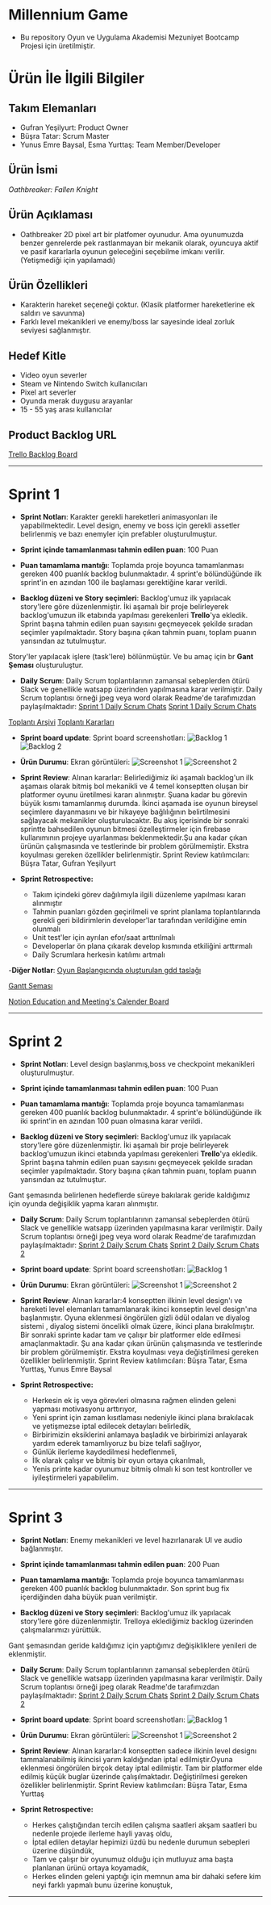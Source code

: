 # **Millennium Game**

- Bu repository Oyun ve Uygulama Akademisi Mezuniyet Bootcamp Projesi için üretilmiştir.

# Ürün İle İlgili Bilgiler

## Takım Elemanları

- Gufran Yeşilyurt: Product Owner
- Büşra Tatar: Scrum Master
- Yunus Emre Baysal, Esma Yurttaş: Team Member/Developer

## Ürün İsmi

*Oathbreaker: Fallen Knight*

## Ürün Açıklaması

- Oathbreaker 2D pixel art bir platfomer oyunudur. Ama oyunumuzda benzer genrelerde pek rastlanmayan bir mekanik olarak, oyuncuya aktif ve pasif kararlarla oyunun geleceğini seçebilme imkanı verilir.(Yetişmediği  için yapılamadı)

## Ürün Özellikleri

- Karakterin hareket seçeneği çoktur. (Klasik platformer hareketlerine ek saldırı ve savunma)
- Farklı level mekanikleri ve enemy/boss lar sayesinde ideal zorluk seviyesi sağlanmıştır.

## Hedef Kitle

- Video oyun severler
- Steam ve Nintendo Switch kullanıcıları
- Pixel art severler
- Oyunda merak duygusu arayanlar
- 15 - 55 yaş arası kullanıcılar

## Product Backlog URL

[Trello Backlog Board](https://trello.com/invite/b/k3H1dCDV/5b89bfeb1e7ee4306b44a104d23273e4/oyunumuz)

---

# Sprint 1

- **Sprint Notları**: Karakter gerekli hareketleri animasyonları ile yapabilmektedir. Level design, enemy ve boss için gerekli assetler belirlenmiş ve bazı enemyler için prefabler oluşturulmuştur.

- **Sprint içinde tamamlanması tahmin edilen puan**: 100 Puan

- **Puan tamamlama mantığı**: Toplamda proje boyunca tamamlanması gereken 400 puanlık backlog bulunmaktadır. 4 sprint'e bölündüğünde ilk sprint'in en azından 100 ile başlaması gerektiğine karar verildi.

- **Backlog düzeni ve Story seçimleri**: Backlog'umuz ilk yapılacak story'lere göre düzenlenmiştir. İki aşamalı bir proje belirleyerek backlog'umuzun ilk etabında yapılması gerekenleri **Trello**'ya ekledik. Sprint başına tahmin edilen puan sayısını geçmeyecek şekilde sıradan seçimler yapılmaktadır. Story başına çıkan tahmin puanı, toplam puanın yarısından az tutulmuştur. 

Story'ler yapılacak işlere (task'lere) bölünmüştür. Ve bu amaç için br **Gant Şeması** oluşturuluştur. 

- **Daily Scrum**: Daily Scrum toplantılarının zamansal sebeplerden ötürü Slack ve genellikle watsapp üzerinden yapılmasına karar verilmiştir. Daily Scrum toplantısı örneği jpeg veya word olarak Readme'de tarafımızdan paylaşılmaktadır: [Sprint 1 Daily Scrum Chats](https://github.com/BusraTatar/Oathbreaker/blob/main/ProjectManagement/Sprint1Documents/DailyScrum1.png) [Sprint 1 Daily Scrum Chats]( https://github.com/BusraTatar/Oathbreaker/blob/main/ProjectManagement/Sprint1Documents/DailyScrum.png)

[Toplantı Arşivi](https://github.com/BusraTatar/Oathbreaker/blob/main/ProjectManagement/Sprint1Documents/Notion%20Meeting.png)
[Toplantı Kararları](https://github.com/BusraTatar/Oathbreaker/blob/main/ProjectManagement/Sprint1Documents/NotionMeetingKararları.png)

- **Sprint board update**: Sprint board screenshotları: 
![Backlog 1](https://github.com/BusraTatar/Oathbreaker/blob/main/ProjectManagement/Sprint1Documents/Trello.png) 
![Backlog 2](https://github.com/BusraTatar/Oathbreaker/blob/main/ProjectManagement/Sprint1Documents/Trello1.png) 


- **Ürün Durumu**: Ekran görüntüleri:
  ![Screenshot 1](https://github.com/BusraTatar/Oathbreaker/blob/main/ProjectManagement/Sprint1Documents/Knight.png)
  ![Screenshot 2](https://github.com/BusraTatar/Oathbreaker/blob/main/ProjectManagement/Sprint1Documents/Enemy.png)

- **Sprint Review**: 
Alınan kararlar: Belirlediğimiz iki aşamalı backlog'un ilk aşamaıs olarak bitmiş bol mekanikli ve 4 temel konseptten oluşan bir platformer oyunu üretilmesi kararı alınmıştır. Şuana kadar bu görevin büyük kısmı tamamlanmış durumda. İkinci aşamada ise oyunun bireysel seçimlere dayanmasını ve bir hikayeye bağlılığının belirtilmesini sağlayacak mekanikler oluşturulacaktır. Bu akış içerisinde bir sonraki sprintte bahsedilen oyunun bitmesi özelleştirmeler için firebase kullanımının projeye uyarlanması beklenmektedir.Şu ana kadar çıkan ürünün çalışmasında ve testlerinde bir problem görülmemiştir. Ekstra koyulması gereken özellikler belirlenmiştir. Sprint Review katılımcıları: Büşra Tatar, Gufran Yeşilyurt

- **Sprint Retrospective:**
  - Takım içindeki görev dağılımıyla ilgili düzenleme yapılması kararı alınmıştır
  - Tahmin puanları gözden geçirilmeli ve sprint planlama toplantılarında gerekli geri bildirimlerin developer'lar tarafından verildiğine emin olunmalı
  - Unit test'ler için ayrılan efor/saat arttırılmalı 
  - Developerlar ön plana çıkarak develop kısmında etkiliğini arttırmalı
  - Daily Scrumlara herkesin katılımı artmalı

-**Diğer Notlar**:
[Oyun Başlangıcında oluşturulan gdd taslağı](https://docs.google.com/document/d/1RBs5aPxVjntqDYFEXCVlJColshxjT6y0/edit?usp=sharing&ouid=110371448881838982572&rtpof=true&sd=true)

[Gantt Şeması](https://drive.google.com/file/d/1pFbfj8ma8fTkA-CGGv8qd1ExPtUzSa9D/view?usp=sharing)

[Notion Education and Meeting's Calender Board](https://www.notion.so/evik-Proje-Y-netimi-zet-Anlat-m-9016c5ffbea944e4af8805321932f2f3)

---

# Sprint 2
- **Sprint Notları**: Level design başlanmış,boss ve checkpoint mekanikleri oluşturulmuştur.

- **Sprint içinde tamamlanması tahmin edilen puan**: 100 Puan

- **Puan tamamlama mantığı**: Toplamda proje boyunca tamamlanması gereken 400 puanlık backlog bulunmaktadır. 4 sprint'e bölündüğünde ilk iki sprint'in en azından 100 puan olmasına karar verildi.

- **Backlog düzeni ve Story seçimleri**: Backlog'umuz ilk yapılacak story'lere göre düzenlenmiştir. İki aşamalı bir proje belirleyerek backlog'umuzun ikinci etabında yapılması gerekenleri **Trello**'ya ekledik. Sprint başına tahmin edilen puan sayısını geçmeyecek şekilde sıradan seçimler yapılmaktadır. Story başına çıkan tahmin puanı, toplam puanın yarısından az tutulmuştur. 

Gant şemasında belirlenen hedeflerde süreye bakılarak geride kaldığımız için oyunda değişiklik yapma kararı alınmıştır.

- **Daily Scrum**: Daily Scrum toplantılarının zamansal sebeplerden ötürü Slack ve genellikle watsapp üzerinden yapılmasına karar verilmiştir. Daily Scrum toplantısı örneği jpeg veya word olarak Readme'de tarafımızdan paylaşılmaktadır: [Sprint 2 Daily Scrum Chats](https://github.com/BusraTatar/Oathbreaker/blob/main/ProjectManagement/Sprint1Documents/2.sprintDailyScrum.jpg) [Sprint 2 Daily Scrum Chats 2](https://github.com/BusraTatar/Oathbreaker/blob/main/ProjectManagement/Sprint1Documents/2.sprintDailyScrum.jpg)


- **Sprint board update**: Sprint board screenshotları: 
![Backlog 1](https://github.com/BusraTatar/Oathbreaker/blob/main/ProjectManagement/Sprint1Documents/2.sprintTrello.png) 



- **Ürün Durumu**: Ekran görüntüleri:
  ![Screenshot 1](https://github.com/BusraTatar/Oathbreaker/blob/main/ProjectManagement/Sprint1Documents/2.sprintGameScene.png)
  ![Screenshot 2](https://github.com/BusraTatar/Oathbreaker/blob/main/ProjectManagement/Sprint1Documents/2.sprintGameScene2.png)

- **Sprint Review**: 
Alınan kararlar:4 konseptten ilkinin level design'ı ve hareketi level elemanları tamamlanarak ikinci konseptin level design'ına başlanmıştır. Oyuna eklenmesi öngörülen gizli ödül odaları ve diyalog sistemi , diyalog sistemi öncelikli olmak üzere, ikinci plana bırakılmıştır. Bir sonraki sprinte kadar tam ve çalışır bir platformer elde edilmesi amaçlanmaktadir. Şu ana kadar çıkan ürünün çalışmasında ve testlerinde bir problem görülmemiştir. Ekstra koyulması veya değiştirilmesi gereken özellikler belirlenmiştir. Sprint Review katılımcıları: Büşra Tatar, Esma Yurttaş, Yunus Emre Baysal

- **Sprint Retrospective:**
  - Herkesin ek iş veya görevleri olmasına rağmen elinden geleni yapması motivasyonu arttırıyor,
  - Yeni sprint için zaman kısıtlaması nedeniyle ikinci plana bırakılacak ve yetişmezse iptal edilecek detayları belirledik,
  - Birbirimizin eksiklerini anlamaya başladık ve birbirimizi anlayarak yardım ederek tamamlıyoruz bu bize telafi sağlıyor,
  - Günlük ilerleme kaydedilmesi hedeflenmeli,
  - İlk olarak çalışır ve bitmiş bir oyun ortaya çıkarılmalı,
  - Yenis printe kadar oyunumuz bitmiş olmalı ki son test kontroller ve iyileştirmeleri yapabilelim.


---

# Sprint 3
- **Sprint Notları**: Enemy mekanikleri ve level hazırlanarak UI ve audio bağlanmıştır.

- **Sprint içinde tamamlanması tahmin edilen puan**: 200 Puan

- **Puan tamamlama mantığı**: Toplamda proje boyunca tamamlanması gereken 400 puanlık backlog bulunmaktadır. Son sprint bug fix içerdiğinden daha büyük puan verilmiştir.

- **Backlog düzeni ve Story seçimleri**: Backlog'umuz ilk yapılacak story'lere göre düzenlenmiştir. Trelloya eklediğimiz backlog üzerinden çalışmalarımızı yürüttük. 

Gant şemasından geride kaldığımız için yaptığımız değişikliklere yenileri de eklenmiştir.

- **Daily Scrum**: Daily Scrum toplantılarının zamansal sebeplerden ötürü Slack ve genellikle watsapp üzerinden yapılmasına karar verilmiştir. Daily Scrum toplantısı örneği jpeg  olarak Readme'de tarafımızdan paylaşılmaktadır: [Sprint 2 Daily Scrum Chats](https://github.com/BusraTatar/Oathbreaker/blob/main/ProjectManagement/Sprint1Documents/Sprint3Chat.png) [Sprint 2 Daily Scrum Chats 2](https://github.com/BusraTatar/Oathbreaker/blob/main/ProjectManagement/Sprint1Documents/Sprint3Chat2.png)


- **Sprint board update**: Sprint board screenshotları: 
![Backlog 1](https://github.com/BusraTatar/Oathbreaker/blob/main/ProjectManagement/Sprint1Documents/Sprint3Backlog.png) 



- **Ürün Durumu**: Ekran görüntüleri:
  ![Screenshot 1](https://github.com/BusraTatar/Oathbreaker/blob/main/ProjectManagement/Sprint1Documents/Sprint3Game.png)
  ![Screenshot 2](https://github.com/BusraTatar/Oathbreaker/blob/main/ProjectManagement/Sprint1Documents/Sprint3Game2.png)

- **Sprint Review**: 
Alınan kararlar:4 konseptten sadece ilkinin level designı tammalanabilmiş ikincisi yarım kaldığından iptal edilmiştir.Oyuna eklenmesi öngörülen birçok detay iptal edilmiştir. Tam bir platformer elde edilmiş küçük buglar üzerinde çalışılmaktadır. Değiştirilmesi gereken özellikler belirlenmiştir.                                 Sprint Review katılımcıları: Büşra Tatar, Esma Yurttaş

- **Sprint Retrospective:**
  - Herkes çalıştığından tercih edilen çalışma saatleri akşam saatleri bu nedenle projede ilerleme hayli yavaş oldu,
  - İptal edilen detaylar hepimizi üzdü bu nedenle durumun sebepleri üzerine düşündük,
  - Tam ve çalışır bir oyunumuz olduğu için mutluyuz ama başta planlanan ürünü ortaya koyamadık,
  - Herkes elinden geleni yaptığı için memnun ama bir dahaki sefere kim neyi farklı yapmalı bunu üzerine konuştuk,

---
